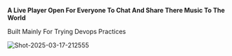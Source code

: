 **A Live Player Open For Everyone To Chat And Share There Music To The World**

Built Mainly For Trying Devops Practices

![Shot-2025-03-17-212555](https://github.com/user-attachments/assets/0ce91d97-63e7-482e-ab57-f8c7d19a2f89)
